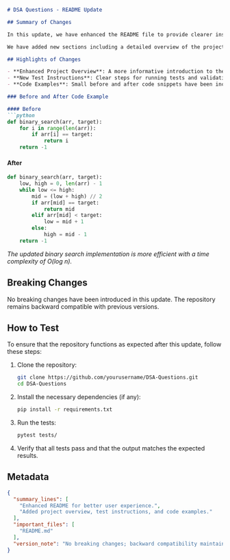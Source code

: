 ```markdown
# DSA Questions - README Update

## Summary of Changes

In this update, we have enhanced the README file to provide clearer instructions and better organization of content for users engaging with our Data Structures and Algorithms (DSA) repository. The primary goal is to improve user experience by making it easier to navigate through the available resources, understand the project structure, and quickly find relevant examples and contributions.

We have added new sections including a detailed overview of the project, highlights of recent changes, and a concise guide for testing the repository. This update aims to ensure that both new and existing contributors can effectively utilize the repository and contribute to ongoing development.

## Highlights of Changes

- **Enhanced Project Overview**: A more informative introduction to the repository, detailing its purpose and the types of algorithms and data structures included.
- **New Test Instructions**: Clear steps for running tests and validating contributions have been added to facilitate easier onboarding for new contributors.
- **Code Examples**: Small before and after code snippets have been included to illustrate the functionality of certain algorithms.

### Before and After Code Example

#### Before
```python
def binary_search(arr, target):
    for i in range(len(arr)):
        if arr[i] == target:
            return i
    return -1
```

#### After
```python
def binary_search(arr, target):
    low, high = 0, len(arr) - 1
    while low <= high:
        mid = (low + high) // 2
        if arr[mid] == target:
            return mid
        elif arr[mid] < target:
            low = mid + 1
        else:
            high = mid - 1
    return -1
```
*The updated binary search implementation is more efficient with a time complexity of O(log n).*

## Breaking Changes

No breaking changes have been introduced in this update. The repository remains backward compatible with previous versions.

## How to Test

To ensure that the repository functions as expected after this update, follow these steps:

1. Clone the repository:
   ```bash
   git clone https://github.com/yourusername/DSA-Questions.git
   cd DSA-Questions
   ```

2. Install the necessary dependencies (if any):
   ```bash
   pip install -r requirements.txt
   ```

3. Run the tests:
   ```bash
   pytest tests/
   ```

4. Verify that all tests pass and that the output matches the expected results.

## Metadata
```json
{
  "summary_lines": [
    "Enhanced README for better user experience.",
    "Added project overview, test instructions, and code examples."
  ],
  "important_files": [
    "README.md"
  ],
  "version_note": "No breaking changes; backward compatibility maintained."
}
```
```